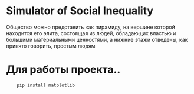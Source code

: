 # Simulator of Social Inequality
Общество можно представить как пирамиду, на вершине которой находится его элита, состоящая из людей, обладающих властью и большими материальными ценностями, а нижние этажи отведены, как принято говорить, простым людям

# Для работы проекта..
```
    pip install matplotlib
```